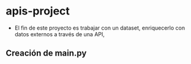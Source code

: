 # apis-project

- El fin de este proyecto es trabajar con un dataset, enriquecerlo con datos externos a través de una API, 




## Creación de main.py